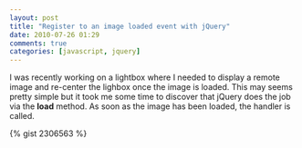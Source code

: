 ```yaml
---
layout: post
title: "Register to an image loaded event with jQuery"
date: 2010-07-26 01:29
comments: true
categories: [javascript, jquery]
---
```


I was recently working on a lightbox where I needed to display a remote image and re-center the lighbox once the image is loaded.
This may seems pretty simple but it took me some time to discover that jQuery does the job via the __load__ method.
As soon as the image has been loaded, the handler is called.

{% gist 2306563 %}